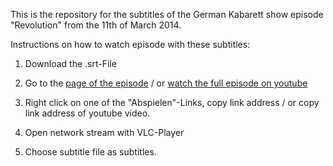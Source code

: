 This is the repository for the subtitles of the German Kabarett show episode "Revolution" from the 11th of March 2014.

Instructions on how to watch episode with these subtitles:

1. Download the .srt-File

2. Go to the [page of the episode](http://www.zdf.de/ZDFmediathek/beitrag/video/2165898/Kritisches-Grillen?bc=sts;suc) / or [watch the full episode on youtube](https://www.youtube.com/watch?v=2Asm3u3antU)

3. Right click on one of the "Abspielen"-Links, copy link address / or copy link address of youtube video.

4. Open network stream with VLC-Player

5. Choose subtitle file as subtitles.
